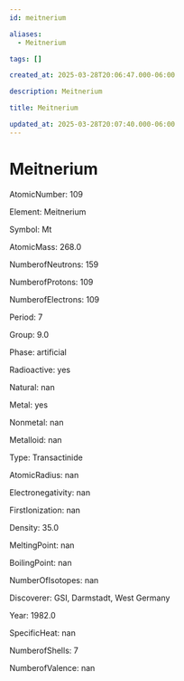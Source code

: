 ```yaml
---
id: meitnerium

aliases:
  - Meitnerium

tags: []

created_at: 2025-03-28T20:06:47.000-06:00

description: Meitnerium

title: Meitnerium

updated_at: 2025-03-28T20:07:40.000-06:00
---
```


# Meitnerium

AtomicNumber: 109

Element: Meitnerium

Symbol: Mt

AtomicMass: 268.0

NumberofNeutrons: 159

NumberofProtons: 109

NumberofElectrons: 109

Period: 7

Group: 9.0

Phase: artificial

Radioactive: yes

Natural: nan

Metal: yes

Nonmetal: nan

Metalloid: nan

Type: Transactinide

AtomicRadius: nan

Electronegativity: nan

FirstIonization: nan

Density: 35.0

MeltingPoint: nan

BoilingPoint: nan

NumberOfIsotopes: nan

Discoverer: GSI, Darmstadt, West Germany

Year: 1982.0

SpecificHeat: nan

NumberofShells: 7

NumberofValence: nan
